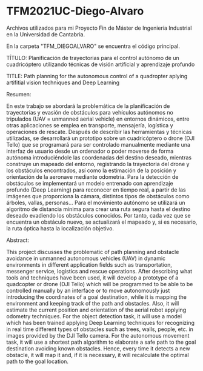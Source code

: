 # TFM2021UC-Diego-Alvaro
Archivos utilizados para mi Proyecto Fin de Máster de Ingeniería Industrial en la Universidad de Cantabria.

En la carpeta "TFM_DIEGOALVARO" se encuentra el código principal.

TÍTULO: Planificación de trayectorias para el control autónomo de un cuadricóptero utilizando técnicas de visión artificial y aprendizaje profundo

TITLE: Path planning for the autonomous control of a quadropter aplying artifitial vision techniques and Deep Learning

Resumen:

En este trabajo se abordará la problemática de la planificación de trayectorias y evasión de obstáculos para vehículos autónomos no tripulados (UAV = unmanned aerial vehicle) en entornos dinámicos, entre otras aplicaciones se emplea en transporte, mensajería, logística y operaciones de rescate.
Después de describir las herramientas y técnicas utilizadas, se desarrollará un prototipo sobre un cuadricóptero o drone (DJI Tello) que se programará para ser controlado manualmente mediante una interfaz de usuario desde un ordenador o poder moverse de forma autónoma introduciéndole las coordenadas del destino deseado, mientras construye un mapeado del entorno, registrando la trayectoria del drone y los obstáculos encontrados, así como la estimación de la posición y orientación de la aeronave mediante odometría.
Para la detección de obstáculos se implementará un modelo entrenado con aprendizaje profundo (Deep Learning) para reconocer en tiempo real, a partir de las imágenes que proporciona la cámara, distintos tipos de obstáculos como árboles, vallas, personas…
Para el movimiento autónomo se utilizará un algoritmo de distancia mínima para crear una ruta segura hasta el destino deseado evadiendo los obstáculos conocidos. Por tanto, cada vez que se encuentra un obstáculo nuevo, se actualizará el mapeado y, si es necesario, la ruta óptica hasta la localización objetivo.

Abstract:

This project discusses the problematic of path planning and obstacle avoidance in unmanned autonomous vehicles (UAV) in dynamic environments in different application fields such as transportation, messenger service, logistics and rescue operations.
After describing what tools and techniques have been used, it will develop a prototype of a quadcopter or drone (DJI Tello) which will be programmed to be able to be controlled manually by an interface or to move autonomously just introducing the coordinates of a goal destination, while it is mapping the environment and keeping track of the path and obstacles. Also, it will estimate the current position and orientation of the aerial robot applying odometry techniques.
For the object detection task, it will use a model which has been trained applying Deep Learning techniques for recognizing in real time different types of obstacles such as trees, walls, people, etc. in images provided by the DJI Tello camera.
For the autonomous movement task, it will use a shortest path algorithm to elaborate a safe path to the goal destination avoiding known obstacles. Hence, every time it detects a new obstacle, it will map it and, if it is necessary, it will recalculate the optimal path to the goal location.
